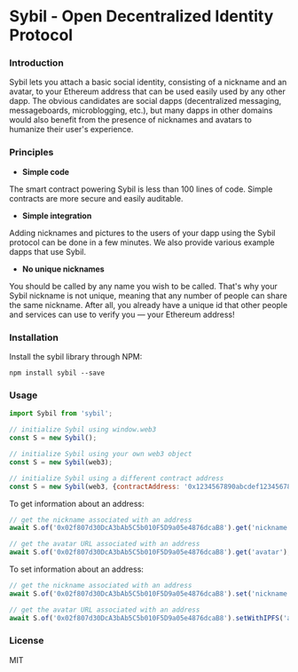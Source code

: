 # Sybil - Open Decentralized Identity Protocol

### Introduction

Sybil lets you attach a basic social identity, consisting of a nickname and an avatar, to your Ethereum address that can be used easily used by any other dapp. The obvious candidates are social dapps (decentralized messaging, messageboards, microblogging, etc.), but many dapps in other domains would also benefit from the presence of nicknames and avatars to humanize their user's experience.

### Principles

* **Simple code**

The smart contract powering Sybil is less than 100 lines of code. Simple contracts are more secure and easily auditable.

* **Simple integration**

Adding nicknames and pictures to the users of your dapp using the Sybil protocol can be done in a few minutes. We also provide various example dapps that use Sybil.

* **No unique nicknames**

You should be called by any name you wish to be called. That's why your Sybil nickname is not unique, meaning that any number of people can share the same nickname. After all, you already have a unique id that other people and services can use to verify you — your Ethereum address!

### Installation

Install the sybil library through NPM:

```
npm install sybil --save
```

### Usage

```javascript
import Sybil from 'sybil';

// initialize Sybil using window.web3 
const S = new Sybil();

// initialize Sybil using your own web3 object
const S = new Sybil(web3);

// initialize Sybil using a different contract address
const S = new Sybil(web3, {contractAddress: '0x1234567890abcdef1234567890abcdef12345678'});
```

To get information about an address:

```javascript
// get the nickname associated with an address
await S.of('0x02f807d30DcA3bAb5C5b010F5D9a05e4876dcaB8').get('nickname');

// get the avatar URL associated with an address
await S.of('0x02f807d30DcA3bAb5C5b010F5D9a05e4876dcaB8').get('avatar');
```

To set information about an address:

```javascript
// get the nickname associated with an address
await S.of('0x02f807d30DcA3bAb5C5b010F5D9a05e4876dcaB8').set('nickname', 'anastasis');

// get the avatar URL associated with an address
await S.of('0x02f807d30DcA3bAb5C5b010F5D9a05e4876dcaB8').setWithIPFS('avatar', myImageBlob);
```

### License

MIT
